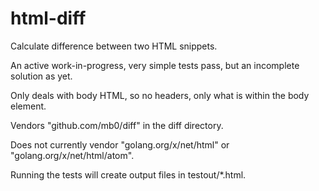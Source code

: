 # html-diff

Calculate difference between two HTML snippets.

An active work-in-progress, very simple tests pass, but an incomplete solution as yet.

Only deals with body HTML, so no headers, only what is within the body element.

Vendors "github.com/mb0/diff" in the diff directory.

Does not currently vendor "golang.org/x/net/html" or "golang.org/x/net/html/atom".

Running the tests will create output files in testout/*.html.
